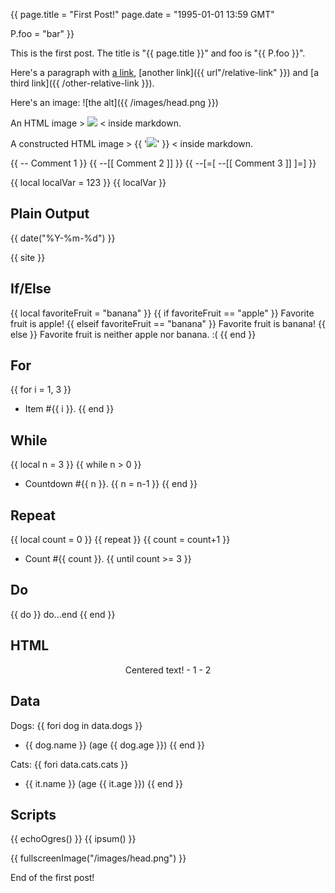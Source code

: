 {{
page.title = "First Post!"
page.date  = "1995-01-01 13:59 GMT"

P.foo = "bar"
}}



This is the first post. The title is "{{ page.title }}" and foo is "{{ P.foo }}".

Here's a paragraph with [a link](http://foo.example.com/), [another link]({{ url"/relative-link" }}) and [a third link]({{ /other-relative-link }}).

Here's an image: ![the alt]({{ /images/head.png }})

An HTML image > <img src="{{ /images/head.png }}"> < inside markdown.

A constructed HTML image > {{ '<img src="'..url'/images/head.png'..'">' }} < inside markdown.

{{
-- Comment 1
}}
{{ --[[ Comment 2 ]] }}
{{ --[=[ --[[ Comment 3 ]] ]=] }}

{{ local localVar = 123 }}
{{ localVar }}



## Plain Output

{{ date("%Y-%m-%d") }}

{{ site }}



## If/Else

{{ local favoriteFruit = "banana" }}
{{ if favoriteFruit == "apple" }}
Favorite fruit is apple!
{{ elseif favoriteFruit == "banana" }}
Favorite fruit is banana!
{{ else }}
Favorite fruit is neither apple nor banana. :(
{{ end }}



## For

{{ for i = 1, 3 }}
- Item #{{ i }}.
{{ end }}



## While

{{ local n = 3 }}
{{ while n > 0 }}
- Countdown #{{ n }}.
{{ n = n-1 }}
{{ end }}



## Repeat

{{ local count = 0 }}
{{ repeat }}
{{ count = count+1 }}
- Count #{{ count }}.
{{ until count >= 3 }}



## Do

{{ do }}
do...end
{{ end }}



## HTML

<p style="text-align: center;">
	Centered text!
	- 1
	- 2
</p>



## Data

Dogs:
{{ fori dog in data.dogs }}
- {{ dog.name }} (age {{ dog.age }})
{{ end }}

Cats:
{{ fori data.cats.cats }}
- {{ it.name }} (age {{ it.age }})
{{ end }}



## Scripts

{{ echoOgres() }} {{ ipsum() }}

{{ fullscreenImage("/images/head.png") }}



End of the first post!
